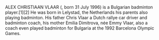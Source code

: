 ALEX CHRISTIAAN VLAAR (, born 31 July 1996) is a Bulgarian badminton player.[1][2] He was born in Lelystad, the Netherlands his parents also playing badminton. His father Chris Vlaar a Dutch rallye car driver and badminton coach, his mother Emilia Dimitrova, née Emmy Vlaar, also a coach even played badminton for Bulgaria at the 1992 Barcelona Olympic Games.
